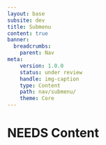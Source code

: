 ```yaml
---
layout: base
subsite: dev
title: Submenu
content: true
banner:
  breadcrumbs:
    parent: Nav
meta:
    version: 1.0.0
    status: under review
    handle: img-caption
    type: Content
    path: nav/submenu/
    theme: Core
---
```

# NEEDS Content
